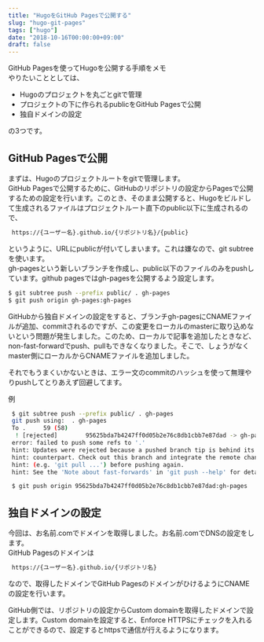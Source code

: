```yaml
---
title: "HugoをGitHub Pagesで公開する"
slug: "hugo-git-pages"
tags: ["hugo"]
date: "2018-10-16T00:00:00+09:00"
draft: false
---
```

GitHub Pagesを使ってHugoを公開する手順をメモ  
やりたいこととしては、

- Hugoのプロジェクトを丸ごとgitで管理
- プロジェクトの下に作られるpublicをGitHub Pagesで公開
- 独自ドメインの設定

の3つです。

## GitHub Pagesで公開
まずは、Hugoのプロジェクトルートをgitで管理します。  
GitHub Pagesで公開するために、GitHubのリポジトリの設定からPagesで公開するための設定を行います。このとき、そのまま公開すると、Hugoをビルドして生成されるファイルはプロジェクトルート直下のpublic以下に生成されるので、

```bash
 https://{ユーザー名}.github.io/{リポジトリ名}/{public}
```

というように、URLにpublicが付いてしまいます。これは嫌なので、git subtreeを使います。  
gh-pagesという新しいブランチを作成し、public以下のファイルのみをpushしています。github pagesではgh-pagesを公開するよう設定します。  

```bash
$ git subtree push --prefix public/ . gh-pages
$ git push origin gh-pages:gh-pages
```

GitHubから独自ドメインの設定をすると、ブランチgh-pagesにCNAMEファイルが追加、commitされるのですが、この変更をローカルのmasterに取り込めないという問題が発生しました。このため、ローカルで記事を追加したときなど、non-fast-forwardでpush、pullもできなくなりました。そこで、しょうがなくmaster側にローカルからCNAMEファイルを追加しました。  

それでもうまくいかないときは、エラー文のcommitのハッシュを使って無理やりpushしてとりあえず回避してます。


例

```bash
 $ git subtree push --prefix public/ . gh-pages
 git push using:  . gh-pages
 To .     59 (58)
  ! [rejected]        95625bda7b4247ff0d05b2e76c8db1cbb7e87dad -> gh-pages (non-fast-forward)
 error: failed to push some refs to '.'
 hint: Updates were rejected because a pushed branch tip is behind its remote
 hint: counterpart. Check out this branch and integrate the remote changes
 hint: (e.g. 'git pull ...') before pushing again.
 hint: See the 'Note about fast-forwards' in 'git push --help' for details.
```

```bash
 $ git push origin 95625bda7b4247ff0d05b2e76c8db1cbb7e87dad:gh-pages
```

## 独自ドメインの設定
今回は、お名前.comでドメインを取得しました。お名前.comでDNSの設定をします。  
GitHub Pagesのドメインは

```bash
 https://{ユーザー名}.github.io/{リポジトリ名}
```

なので、取得したドメインでGitHub PagesのドメインがひけるようにCNAMEの設定を行います。  

GitHub側では、リポジトリの設定からCustom domainを取得したドメインで設定します。Custom domainを設定すると、Enforce HTTPSにチェックを入れることができるので、設定するとhttpsで通信が行えるようになります。  



